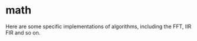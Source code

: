 # math

Here are some specific implementations of algorithms, including the FFT, IIR FIR and so on.
